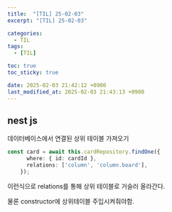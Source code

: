 ```yaml
---
title:  "[TIL] 25-02-03"
excerpt: "[TIL] 25-02-03"

categories:
  - TIL
tags:
  - [TIL]

toc: true
toc_sticky: true

date: 2025-02-03 21:42:12 +0900
last_modified_at: 2025-02-03 21:43:13 +0900
---
```


## nest js

데이터베이스에서 연결된 상위 테이블 가져오기

```ts
const card = await this.cardRepository.findOne({
      where: { id: cardId },
      relations: ['column', 'column.board'],
    });
```

이런식으로 relations를 통해 상위 테이블로 거슬러 올라간다.

물론 constructor에 상위테이블 주입시켜줘야함.
